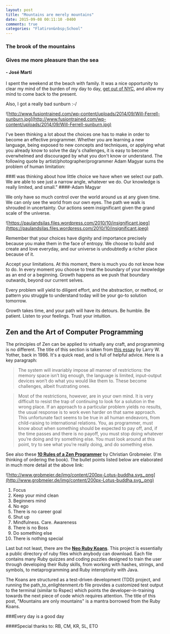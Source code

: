 ```yaml
---
layout: post
title: "Mountains are merely mountains"
date: 2015-09-08 00:11:10 -0400
comments: true
categories: "Flatiron&nbsp;School"
---
```

### The brook of the mountains
### Gives me more pleasure than the sea
#### - José Martí

I spent the weekend at the beach with family. It was a nice opportunity to clear my mind of the burden of my day to day, [get out of NYC](http://www.theonion.com/article/84-million-new-yorkers-suddenly-realize-new-york-c-18003), and allow my mind to come back to the present.

Also, I got a really bad sunburn :-/

![http://www.fusiontrained.com/wp-content/uploads/2014/09/Will-Ferrell-sunburn.jpg](http://www.fusiontrained.com/wp-content/uploads/2014/09/Will-Ferrell-sunburn.jpg)

I've been thinking a lot about the choices one has to make in order to become an effective programmer. Whether you are learning a new language, being exposed to new concepts and techniques, or applying what you already know to solve the day's challenges, it is easy to become overwhelmed and discouraged by what you don't know or understand. The following quote by artist/photographer/programmer Adam Magyar sums the problem of human limitation:

###I was thinking about how little choice we have when we select our path. We are able to see just a narrow angle, whatever we do. Our knowledge is really limited, and small.”
####-Adam Magyar

We only have so much control over the world around us at any given time. We can only see the world from our own eyes. The path we walk is shrouded in uncertainty. Our actions seem insignificant given the grand scale of the universe.

![https://paulandsilas.files.wordpress.com/2010/10/insignificant.jpeg](https://paulandsilas.files.wordpress.com/2010/10/insignificant.jpeg)

Remember that your choices have dignity and importance precisely because you make them in the face of entropy. We choose to build and create and love everyday, and our universe is undoubtedly a richer place because of it.

Accept your limitations. At this moment, there is much you do not know how to do. In every moment you choose to treat the boundary of your knowledge as an end or a beginning. Growth happens as we push that boundary outwards, beyond our current selves.

Every problem will yield to diligent effort, and the abstraction, or method, or pattern you struggle to understand today will be your go-to solution tomorrow.

Growth takes time, and your path will have its detours. Be humble. Be patient. Listen to your feelings. Trust your intuition.

## Zen and the Art of Computer Programming

The principles of Zen can be applied to virtually any craft, and programming is no different. The title of this section is taken from [this essay](http://www.librarysystems.com/zen.htm) by Larry W. Yother, back in 1986. It's a quick read, and is full of helpful advice. Here is a key paragraph:

>The system will invariably impose all manner of restrictions: the memory space isn’t big enough, the language is limited, input-output devices won’t do what you would like them to. These become challenges, albeit frustrating ones.

>Most of the restrictions, however, are in your own mind. It is very difficult to resist the trap of continuing to look for a solution in the wrong place. If an approach to a particular problem yields no results, the usual response is to work even harder on that same approach. This unfortunate fact seems to be true in all human endeavors, from child-raising to international relations. You, as programmer, must know about when something should be expected to pay off, and, if the time passes and there is no payoff, you must stop doing whatever you’re doing and try something else. You must look around at this point, try to see what you’re really doing, and do something else.

See also these **[10 Rules of a Zen Programmer](http://www.grobmeier.de/the-10-rules-of-a-zen-programmer-03022012.html)** by Christian Grobmeier. (I'm thinking of ordering the book). The bullet points listed below are elaborated in much more detail at the above link:

![http://www.grobmeier.de/img/content/200px-Lotus-buddha.svg_.png](http://www.grobmeier.de/img/content/200px-Lotus-buddha.svg_.png)

1. Focus
2. Keep your mind clean
3. Beginners mind
4. No ego
5. There is no career goal
6. Shut up
7. Mindfulness. Care. Awareness
8. There is no Boss
9. Do something else
10. There is nothing special

Last but not least, there are the **[Neo Ruby Koans](http://rubykoans.com/)**. This project is essentially a public directory of ruby files which anybody can download. Each file contains many Ruby quizzes and coding puzzles designed to train the user through developing their Ruby skills, from working with hashes, strings, and symbols, to metaprogramming and Ruby interoptivity with Java.

The Koans are structured as a test-driven development (TDD) project, and running the path_to_enlightenment.rb file provides a customized test output to the terminal (similar to Rspec) which points the developer-in-training towards the next piece of code which requires attention. The title of this post, "Mountains are only mountains" is a mantra borrowed from the Ruby Koans.

###Every day is a good day

####Special thanks to: RB, CM, KR, SL, ETO
